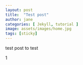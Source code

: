 ```yaml
---
layout: post
title:  "Test post"
author: jane
categories: [ Jekyll, tutorial ]
image: assets/images/home.jpg
tags: [sticky]
---
```

test post to test 

1
